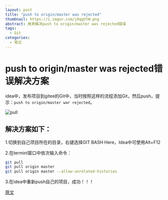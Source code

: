 ```yaml
---
layout: post
title: "push to origin/master was rejected"
thumbnail: https://i.imgur.com/j8qgVtW.png
abstract: 用来解决push to origin/master was rejected错误
tags: 
  - Git
categories:
  - 笔记
---
```


# push to origin/master was rejected错误解决方案
idea中，发布项目到gitee的Git中，当时按照这样的流程添加Git，然后push，提示：`push to origin/master war rejected`。
<!-- more -->
<!-- toc -->
![pull](http://upload-images.jianshu.io/upload_images/11162615-da4502c6e827b3b2?imageMogr2/auto-orient/strip%7CimageView2/2/w/1240)
## 解决方案如下：

1.切换到自己项目所在的目录，右键选择GIT BASH Here，Idea中可使用Alt+F12

2.在terminl窗口中依次输入命令：

```bash
git pull
git pull origin master
git pull origin master --allow-unrelated-histories
```

3.在idea中重新push自己的项目，成功！！！

[原文](https://blog.csdn.net/a137151062/article/details/78820806)